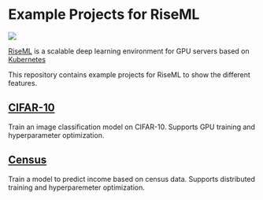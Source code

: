 # Example Projects for RiseML
<img src="https://cdn.riseml.com/img/banner_github_blueprint.png" />

[RiseML](https://riseml.com) is a scalable deep learning environment for GPU servers based on [Kubernetes](https://kubernetes.io)

This repository contains example projects for RiseML to show the different features.

## [CIFAR-10](cifar10)

Train an image classification model on CIFAR-10.
Supports GPU training and hyperparameter optimization.

## [Census](census)

Train a model to predict income based on census data.
Supports distributed training and hyperparemeter optimization.
